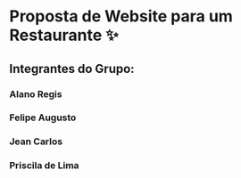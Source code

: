 # Proposta de Website para um Restaurante ✨

## Integrantes do Grupo:

### Alano Regis
### Felipe Augusto
### Jean Carlos
### Priscila de Lima
